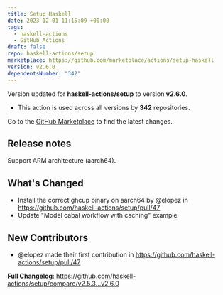 ```yaml
---
title: Setup Haskell
date: 2023-12-01 11:15:09 +00:00
tags:
  - haskell-actions
  - GitHub Actions
draft: false
repo: haskell-actions/setup
marketplace: https://github.com/marketplace/actions/setup-haskell
version: v2.6.0
dependentsNumber: "342"
---
```



Version updated for **haskell-actions/setup** to version **v2.6.0**.
- This action is used across all versions by **342** repositories.

Go to the [GitHub Marketplace](https://github.com/marketplace/actions/setup-haskell) to find the latest changes.

## Release notes

Support ARM architecture (aarch64).

## What's Changed
* Install the correct ghcup binary on aarch64 by @elopez in https://github.com/haskell-actions/setup/pull/47
* Update "Model cabal workflow with caching" example

## New Contributors
* @elopez made their first contribution in https://github.com/haskell-actions/setup/pull/47

**Full Changelog**: https://github.com/haskell-actions/setup/compare/v2.5.3...v2.6.0
